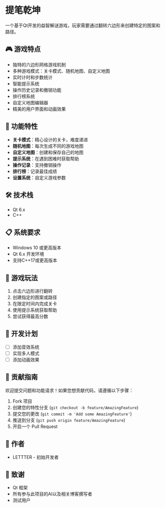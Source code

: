 # 提笔乾坤  

一个基于Qt开发的益智解谜游戏，玩家需要通过翻转六边形来创建特定的图案和路径。

## 🎮 游戏特点

- 独特的六边形网格游戏机制
- 多种游戏模式：关卡模式、随机地图、自定义地图
- 实时计时和步数统计
- 智能提示系统
- 操作历史记录和撤销功能
- 排行榜系统
- 自定义地图编辑器
- 精美的用户界面和动画效果

## 🚀 功能特性

- **关卡模式**：精心设计的关卡，难度递进
- **随机地图**：每次生成不同的游戏地图
- **自定义地图**：创建和保存自己的地图
- **提示系统**：在遇到困难时获取帮助
- **操作记录**：支持撤销操作
- **排行榜**：记录最佳成绩
- **设置系统**：自定义游戏参数

## 🛠️ 技术栈

- Qt 6.x
- C++

## 📋 系统要求

- Windows 10 或更高版本
- Qt 6.x 开发环境
- 支持C++17或更高版本

## 🎯 游戏玩法

1. 点击六边形进行翻转
2. 创建指定的图案或路径
3. 在限定时间内完成关卡
4. 使用提示系统获取帮助
5. 尝试获得最高分数

## 📝 开发计划

- [ ] 添加音效系统
- [ ] 实现多人模式
- [ ] 添加动画效果

## 🤝 贡献指南

欢迎提交问题和功能请求！如果您想贡献代码，请遵循以下步骤：

1. Fork 项目
2. 创建您的特性分支 (`git checkout -b feature/AmazingFeature`)
3. 提交您的更改 (`git commit -m 'Add some AmazingFeature'`)
4. 推送到分支 (`git push origin feature/AmazingFeature`)
5. 开启一个 Pull Request

## 👥 作者

- LETTTER - 初始开发者

## 🙏 致谢

- Qt 框架
- 所有参与此项目的AI以及相关博客撰写者
- 测试用户
